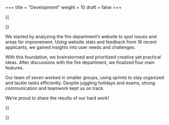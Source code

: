+++
title = "Development"
weight = 10
draft = false
+++

{{<section title="Process">}}

We started by analyzing the fire department’s website to spot issues and areas for improvement. Using website stats and feedback from 16 recent applicants, we gained insights into user needs and challenges.

With this foundation, we brainstormed and prioritized creative yet practical ideas. After discussions with the fire department, we finalized four main features.

Our team of seven worked in smaller groups, using sprints to stay organized and tackle tasks efficiently. Despite juggling holidays and exams, strong communication and teamwork kept us on track.

We’re proud to share the results of our hard work\!

{{</section>}}